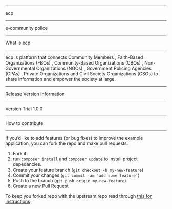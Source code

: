
*******************
ecp
*******************

e-community police 

*******************
What is ecp
*******************

ecp is platform that connects Community Members , Faith-Based Organizations (FBOs) , Community-Based Organizations (CBOs) , Non-Governmental Organizations (NGOs) , Government Policing Agencies (GPAs) , Private Organizations and Civil Society Organizations (CSOs) to share information and empower the society at large.

**************************************
Release Version Information
**************************************

Version Trial 1.0.0

*******************
How to contribute
*******************

If you’d like to add features (or bug fixes) to improve the example application, you can fork the repo and make pull requests.

1. Fork it
2. run `composer install` and `composer update` to install project depedancies.
3. Create your feature branch (`git checkout -b my-new-feature`)
4. Commit your changes (`git commit -am 'add some feature'`)
5. Push to the branch (`git push origin my-new-feature`)
6. Create a new Pull Request

To keep you forked repo with the upstream repo read through [this for
instructions](http://2buntu.com/articles/1459/keeping-your-forked-repo-synced-with-the-upstream-source/)
